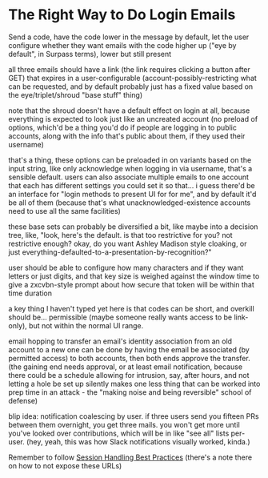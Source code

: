 # The Right Way to Do Login Emails

Send a code, have the code lower in the message by default, let the user configure whether they want emails with the code higher up ("eye by default", in Surpass terms), lower but still present

all three emails should have a link (the link requires clicking a button after GET) that expires in a user-configurable (account-possibly-restricting what can be requested, and by default probably just has a fixed value based on the eye/triplet/shroud "base stuff" thing)

note that the shroud doesn't have a default effect on login at all, because everything is expected to look just like an uncreated account (no preload of options, which'd be a thing you'd do if people are logging in to public accounts, along with the info that's public about them, if they used their username)

that's a thing, these options can be preloaded in on variants based on the input string, like only acknowledge when logging in via username, that's a sensible default. users can also associate multiple emails to one account that each has different settings you could set it so that... i guess there'd be an interface for "login methods to present UI for for me", and by default it'd be all of them (because that's what unacknowledged-existence accounts need to use all the same facilities)

these base sets can probably be diversified a bit, like maybe into a decision tree, like, "look, here's the default. is that too restrictive for you? not restrictive enough? okay, do you want Ashley Madison style cloaking, or just everything-defaulted-to-a-presentation-by-recognition?"

user should be able to configure how many characters and if they want letters or just digits, and that key size is weighed against the window time to give a zxcvbn-style prompt about how secure that token will be within that time duration

a key thing I haven't typed yet here is that codes can be short, and overkill should be... permissible (maybe someone really wants access to be link-only), but not within the normal UI range.

email hopping to transfer an email's identity association from an old account to a new one can be done by having the email be associated (by permitted access) to both accounts, then both ends approve the transfer. (the gaining end needs approval, or at least email notification, because there could be a schedule allowing for intrusion, say, after hours, and not letting a hole be set up silently makes one less thing that can be worked into prep time in an attack - the "making noise and being reversible" school of defense)

blip idea: notification coalescing by user. if three users send you fifteen PRs between them overnight, you get three mails. you won't get more until you've looked over contributions, which will be in like "see all" lists per-user. (hey, yeah, this was how Slack notifications visually worked, kinda.)

Remember to follow [Session Handling Best Practices](51831897-f54f-4d8d-8e40-9a9b82a4b7ae.md) (there's a note there on how to not expose these URLs)

